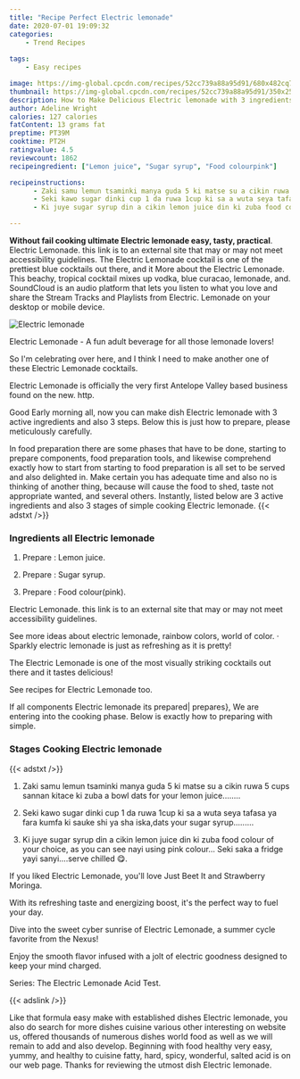 ```yaml
---
title: "Recipe Perfect Electric lemonade"
date: 2020-07-01 19:09:32
categories:
    - Trend Recipes
    
tags:
    - Easy recipes

image: https://img-global.cpcdn.com/recipes/52cc739a88a95d91/680x482cq70/electric-lemonade-recipe-main-photo.jpg
thumbnail: https://img-global.cpcdn.com/recipes/52cc739a88a95d91/350x250cq70/electric-lemonade-recipe-main-photo.jpg
description: How to Make Delicious Electric lemonade with 3 ingredients and 3 stages of easy cooking.
author: Adeline Wright
calories: 127 calories
fatContent: 13 grams fat
preptime: PT39M
cooktime: PT2H
ratingvalue: 4.5
reviewcount: 1862
recipeingredient: ["Lemon juice", "Sugar syrup", "Food colourpink"]

recipeinstructions: 
      - Zaki samu lemun tsaminki manya guda 5 ki matse su a cikin ruwa 5 cups sannan kitace ki zuba a bowl dats for your lemon juice 
      - Seki kawo sugar dinki cup 1 da ruwa 1cup ki sa a wuta seya tafasa ya fara kumfa ki sauke shi ya sha iskadats your sugar syrup 
      - Ki juye sugar syrup din a cikin lemon juice din ki zuba food colour of your choice as you can see nayi using pink colour Seki saka a fridge yayi sanyiserve chilled 

---
```




**Without fail cooking ultimate Electric lemonade easy, tasty, practical**. Electric Lemonade. this link is to an external site that may or may not meet accessibility guidelines. The Electric Lemonade cocktail is one of the prettiest blue cocktails out there, and it More about the Electric Lemonade. This beachy, tropical cocktail mixes up vodka, blue curacao, lemonade, and. SoundCloud is an audio platform that lets you listen to what you love and share the Stream Tracks and Playlists from Electric. Lemonade on your desktop or mobile device.


![Electric lemonade](https://img-global.cpcdn.com/recipes/52cc739a88a95d91/680x482cq70/electric-lemonade-recipe-main-photo.jpg "Electric lemonade")



Electric Lemonade - A fun adult beverage for all those lemonade lovers!

So I&#39;m celebrating over here, and I think I need to make another one of these Electric Lemonade cocktails.

Electric Lemonade is officially the very first Antelope Valley based business found on the new. http.


Good Early morning all, now you can make dish Electric lemonade with 3 active ingredients and also 3 steps. Below this is just how to prepare, please meticulously carefully.

In food preparation there are some phases that have to be done, starting to prepare components, food preparation tools, and likewise comprehend exactly how to start from starting to food preparation is all set to be served and also delighted in. Make certain you has adequate time and also no is thinking of another thing, because will cause the food to shed, taste not appropriate wanted, and several others. Instantly, listed below are 3 active ingredients and also 3 stages of simple cooking Electric lemonade.
{{< adstxt />}}

### Ingredients all Electric lemonade


1. Prepare  : Lemon juice.

1. Prepare  : Sugar syrup.

1. Prepare  : Food colour(pink).


Electric Lemonade. this link is to an external site that may or may not meet accessibility guidelines.

See more ideas about electric lemonade, rainbow colors, world of color. · Sparkly electric lemonade is just as refreshing as it is pretty!

The Electric Lemonade is one of the most visually striking cocktails out there and it tastes delicious!

See recipes for Electric Lemonade too.


If all components Electric lemonade its prepared| prepares}, We are entering into the cooking phase. Below is exactly how to preparing with simple.

### Stages Cooking Electric lemonade

{{< adstxt />}}


1. Zaki samu lemun tsaminki manya guda 5 ki matse su a cikin ruwa 5 cups sannan kitace ki zuba a bowl dats for your lemon juice........



1. Seki kawo sugar dinki cup 1 da ruwa 1cup ki sa a wuta seya tafasa ya fara kumfa ki sauke shi ya sha iska,dats your sugar syrup.........



1. Ki juye sugar syrup din a cikin lemon juice din ki zuba food colour of your choice, as you can see nayi using pink colour... Seki saka a fridge yayi sanyi....serve chilled 😋.




If you liked Electric Lemonade, you&#39;ll love Just Beet It and Strawberry Moringa.

With its refreshing taste and energizing boost, it&#39;s the perfect way to fuel your day.

Dive into the sweet cyber sunrise of Electric Lemonade, a summer cycle favorite from the Nexus!

Enjoy the smooth flavor infused with a jolt of electric goodness designed to keep your mind charged.

Series: The Electric Lemonade Acid Test.


{{< adslink />}}

Like that formula easy make with established dishes Electric lemonade, you also do search for more dishes cuisine various other interesting on website us, offered thousands of numerous dishes world food as well as we will remain to add and also develop. Beginning with food healthy very easy, yummy, and healthy to cuisine fatty, hard, spicy, wonderful, salted acid is on our web page. Thanks for reviewing the utmost dish Electric lemonade.
